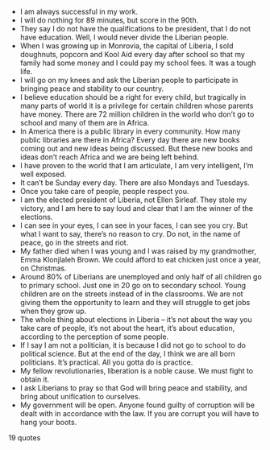  - I am always successful in my work.
 - I will do nothing for 89 minutes, but score in the 90th.
 - They say I do not have the qualifications to be president, that I do not have education. Well, I would never divide the Liberian people.
 - When I was growing up in Monrovia, the capital of Liberia, I sold doughnuts, popcorn and Kool Aid every day after school so that my family had some money and I could pay my school fees. It was a tough life.
 - I will go on my knees and ask the Liberian people to participate in bringing peace and stability to our country.
 - I believe education should be a right for every child, but tragically in many parts of world it is a privilege for certain children whose parents have money. There are 72 million children in the world who don’t go to school and many of them are in Africa.
 - In America there is a public library in every community. How many public libraries are there in Africa? Every day there are new books coming out and new ideas being discussed. But these new books and ideas don’t reach Africa and we are being left behind.
 - I have proven to the world that I am articulate, I am very intelligent, I’m well exposed.
 - It can’t be Sunday every day. There are also Mondays and Tuesdays.
 - Once you take care of people, people respect you.
 - I am the elected president of Liberia, not Ellen Sirleaf. They stole my victory, and I am here to say loud and clear that I am the winner of the elections.
 - I can see in your eyes, I can see in your faces, I can see you cry. But what I want to say, there’s no reason to cry. Do not, in the name of peace, go in the streets and riot.
 - My father died when I was young and I was raised by my grandmother, Emma Klonjlaleh Brown. We could afford to eat chicken just once a year, on Christmas.
 - Around 80% of Liberians are unemployed and only half of all children go to primary school. Just one in 20 go on to secondary school. Young children are on the streets instead of in the classrooms. We are not giving them the opportunity to learn and they will struggle to get jobs when they grow up.
 - The whole thing about elections in Liberia – it’s not about the way you take care of people, it’s not about the heart, it’s about education, according to the perception of some people.
 - If I say I am not a politician, it is because I did not go to school to do political science. But at the end of the day, I think we are all born politicians. It’s practical. All you gotta do is practice.
 - My fellow revolutionaries, liberation is a noble cause. We must fight to obtain it.
 - I ask Liberians to pray so that God will bring peace and stability, and bring about unification to ourselves.
 - My government will be open. Anyone found guilty of corruption will be dealt with in accordance with the law. If you are corrupt you will have to hang your boots.

19 quotes
